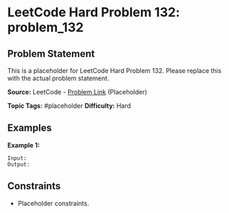 # LeetCode Hard Problem 132: problem_132

## Problem Statement

This is a placeholder for LeetCode Hard Problem 132.
Please replace this with the actual problem statement.

**Source:** LeetCode - [Problem Link](https://leetcode.com/problems/problem-132/) (Placeholder)

**Topic Tags:** #placeholder
**Difficulty:** Hard

## Examples

**Example 1:**

```
Input:
Output:
```

## Constraints

- Placeholder constraints.
